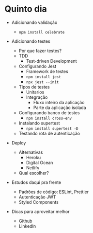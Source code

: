 # Quinto dia

* Adicionando validação
	* `npm install celebrate`

* Adicionando testes
	* Por que fazer testes?
	* TDD
		* Test-driven Development
	* Configurando Jest
		* Framework de testes
		* `npm install jest`
		* `npx jest --init`
	* Tipos de testes
		* Unitarios
		* Integração
			* Fluxo inteiro da aplicação
			* Parte da aplicação isolada
	* Configurando banco de testes
		* `npm install cross-env`
	* Instalando supertest
		* `npm install supertest -D`
	* Testando rota de autenticação

* Deploy
	* Alternativas
		* Heroku
		* Digital Ocean
		* Netlify
	* Qual escolher?

* Estudos daqui pra frente
	* Padrões de código: ESLint, Prettier
	* Autenticação JWT
	* Styled Components 

* Dicas para aproveitar melhor
	* Github
	* LinkedIn